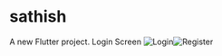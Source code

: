 # sathish

A new Flutter project.
Login Screen
![Login](https://github.com/Unluck-rider/Flutter_UI/assets/123094414/cc803f97-cc4f-4e87-9963-14c781c880f0)![Register](https://github.com/Unluck-rider/Flutter_UI/assets/123094414/5afa51a4-aafe-4961-8fdf-99d2f6dd23bf)

